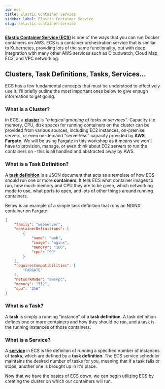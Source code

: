 ```yaml
---
id: ecs
title: Elastic Container Service
sidebar_label: Elastic Container Service
slug: /elastic-container-service
---
```



[**Elastic Container Service (ECS)**](https://docs.aws.amazon.com/AmazonECS/latest/developerguide/Welcome.html) is one of the ways that you can run Docker containers on AWS. ECS is a container orchestration service that is similar to Kubernetes, providing lots of the same functionality, but with deep integration with many other AWS services such as Cloudwatch, Cloud Map, EC2, and VPC networking.



## Clusters, Task Definitions, Tasks, Services...

ECS has a few fundamental concepts that must be understood to effectively use it. I'll briefly outline the most important ones below to give enough information to get going.

### What is a Cluster?

In ECS, a [**cluster**](https://docs.aws.amazon.com/AmazonECS/latest/developerguide/clusters.html) is *"a logical grouping of tasks or services"*. Capacity (i.e. memory, CPU, disk space) for running containers on the cluster can be provided from various sources, including EC2 instances, on-premise servers, or even on-demand "serverless" capacity provided by **AWS Fargate**. We will be using Fargate in this workshop as it means we won't have to provision, manage, or even think about EC2 servers to run the containers on - this is all handled and abstracted away by AWS.


### What is a Task Definition?

A **[task definition](https://docs.aws.amazon.com/AmazonECS/latest/developerguide/task_definitions.html)** is a JSON document that acts as a template of how ECS should run one or more **containers**. It tells ECS what container images to run, how much memory and CPU they are to be given, which networking mode to use, what ports to open, and lots of other things around running containers.

Below is an example of a simple task definition that runs an NGINX container on Fargate:

```json
{
    "family": "webserver",
    "containerDefinitions": [
        {
            "name": "web",
            "image": "nginx",
            "memory": "100",
            "cpu": "99"
        }
    ],
    "requiresCompatibilities": [
        "FARGATE"
    ],
    "networkMode": "awsvpc",
    "memory": "512",
    "cpu": "256"
}
```

### What is a Task?

A **task** is simply a running "instance" of a **task definition**. A task definition defines one or more containers and how they should be ran, and a task is the running instances of those containers.

### What is a Service?

A [**service**](https://docs.aws.amazon.com/AmazonECS/latest/developerguide/ecs_services.html) in ECS is the definiton of running a specified number of instances of **tasks**, which are defined by a **task definition**. The ECS service scheduler maintains the desired number of tasks for you, meaning that if a task fails or stops, another one is brought up in it's place.



Now that we have the basics of ECS down, we can begin utilizing ECS by creating the cluster on which our containers will run.